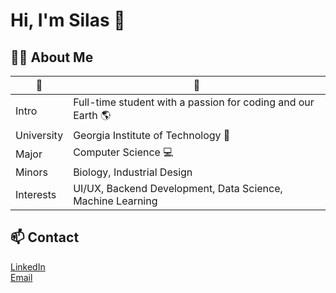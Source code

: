 # Hi, I'm Silas 👋
 
## 🙋‍♂️ About Me
| 🌱 | 🌴 |
| ------------- | ------------- |
| Intro | Full-time student with a passion for coding and our Earth 🌎 |
| University | Georgia Institute of Technology 🐝 |
| Major | Computer Science 💻 |
| Minors | Biology, Industrial Design |
| Interests | UI/UX, Backend Development, Data Science, Machine Learning |

## 📫 Contact
[LinkedIn](https://linkedin.com/in/silas-ever) <br />
[Email](mailto:ever@gatech.edu?subject=)

